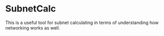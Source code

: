 # SubnetCalc
This is a useful tool for subnet calculating in terms of understanding how networking works as well.
